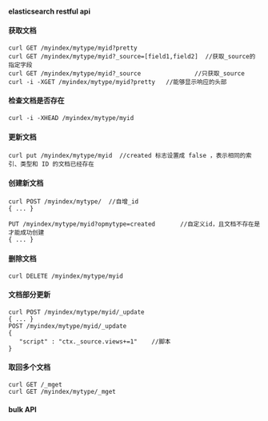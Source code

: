 #### elasticsearch restful api

#### 获取文档
```
curl GET /myindex/mytype/myid?pretty
curl GET /myindex/mytype/myid?_source=[field1,field2]  //获取_source的指定字段
curl GET /myindex/mytype/myid?_source				//只获取_source
curl -i -XGET /myindex/mytype/myid?pretty   //能够显示响应的头部
```

#### 检查文档是否存在
```
curl -i -XHEAD /myindex/mytype/myid
```

#### 更新文档
```
curl put /myindex/mytype/myid  //created 标志设置成 false ，表示相同的索引、类型和 ID 的文档已经存在
```

#### 创建新文档
```
curl POST /myindex/mytype/	//自增_id
{ ... }

PUT /myindex/mytype/myid?opmytype=created  		//自定义id，且文档不存在是才能成功创建
{ ... }	

```

#### 删除文档
```
curl DELETE /myindex/mytype/myid
```
#### 文档部分更新
```
curl POST /myindex/mytype/myid/_update
{ ... }
POST /myindex/mytype/myid/_update
{
   "script" : "ctx._source.views+=1"    //脚本
}
```

#### 取回多个文档
```
curl GET /_mget
curl GET /myindex/mytype/_mget
```


#### bulk API 

